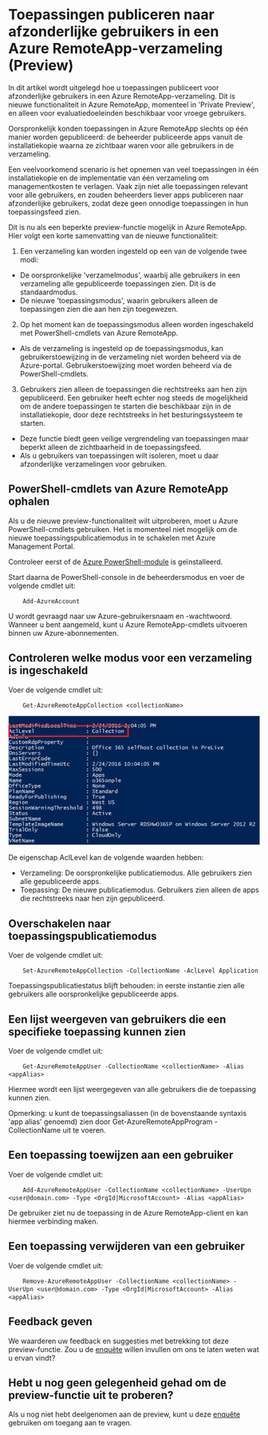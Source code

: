 <properties
   pageTitle="Toepassingen publiceren naar afzonderlijke gebruikers in een Azure RemoteApp-verzameling (Preview) | Microsoft Azure"
   description="Lees hoe u in Azure RemoteApp apps naar afzonderlijke gebruikers kunt publiceren, in plaats van afhankelijk van groepen."
   services="remoteapp-preview"
   documentationCenter=""
   authors="piotrci"
   manager="mbaldwin"
   editor=""/>

<tags
   ms.service="remoteapp"
   ms.devlang="na"
   ms.topic="hero-article"
   ms.tgt_pltfrm="na"
   ms.workload="compute"
   ms.date="05/31/2016"
   ms.author="piotrci"/>

# Toepassingen publiceren naar afzonderlijke gebruikers in een Azure RemoteApp-verzameling (Preview)

In dit artikel wordt uitgelegd hoe u toepassingen publiceert voor afzonderlijke gebruikers in een Azure RemoteApp-verzameling. Dit is nieuwe functionaliteit in Azure RemoteApp, momenteel in 'Private Preview', en alleen voor evaluatiedoeleinden beschikbaar voor vroege gebruikers.

Oorspronkelijk konden toepassingen in Azure RemoteApp slechts op één manier worden gepubliceerd: de beheerder publiceerde apps vanuit de installatiekopie waarna ze zichtbaar waren voor alle gebruikers in de verzameling.

Een veelvoorkomend scenario is het opnemen van veel toepassingen in één installatiekopie en de implementatie van één verzameling om managementkosten te verlagen. Vaak zijn niet alle toepassingen relevant voor alle gebruikers, en zouden beheerders liever apps publiceren naar afzonderlijke gebruikers, zodat deze geen onnodige toepassingen in hun toepassingsfeed zien.

Dit is nu als een beperkte preview-functie mogelijk in Azure RemoteApp. Hier volgt een korte samenvatting van de nieuwe functionaliteit:

1. Een verzameling kan worden ingesteld op een van de volgende twee modi:
 
  - De oorspronkelijke 'verzamelmodus', waarbij alle gebruikers in een verzameling alle gepubliceerde toepassingen zien. Dit is de standaardmodus.
  - De nieuwe 'toepassingsmodus', waarin gebruikers alleen de toepassingen zien die aan hen zijn toegewezen.

2. Op het moment kan de toepassingsmodus alleen worden ingeschakeld met PowerShell-cmdlets van Azure RemoteApp.

  - Als de verzameling is ingesteld op de toepassingsmodus, kan gebruikerstoewijzing in de verzameling niet worden beheerd via de Azure-portal. Gebruikerstoewijzing moet worden beheerd via de PowerShell-cmdlets.

3. Gebruikers zien alleen de toepassingen die rechtstreeks aan hen zijn gepubliceerd. Een gebruiker heeft echter nog steeds de mogelijkheid om de andere toepassingen te starten die beschikbaar zijn in de installatiekopie, door deze rechtstreeks in het besturingssysteem te starten.
  - Deze functie biedt geen veilige vergrendeling van toepassingen maar beperkt alleen de zichtbaarheid in de toepassingsfeed.
  - Als u gebruikers van toepassingen wilt isoleren, moet u daar afzonderlijke verzamelingen voor gebruiken.

## PowerShell-cmdlets van Azure RemoteApp ophalen

Als u de nieuwe preview-functionaliteit wilt uitproberen, moet u Azure PowerShell-cmdlets gebruiken. Het is momenteel niet mogelijk om de nieuwe toepassingspublicatiemodus in te schakelen met Azure Management Portal.

Controleer eerst of de [Azure PowerShell-module](../powershell-install-configure.md) is geïnstalleerd.

Start daarna de PowerShell-console in de beheerdersmodus en voer de volgende cmdlet uit:

        Add-AzureAccount

U wordt gevraagd naar uw Azure-gebruikersnaam en -wachtwoord. Wanneer u bent aangemeld, kunt u Azure RemoteApp-cmdlets uitvoeren binnen uw Azure-abonnementen.

## Controleren welke modus voor een verzameling is ingeschakeld

Voer de volgende cmdlet uit:

        Get-AzureRemoteAppCollection <collectionName>

![De verzamelmodus controleren](./media/remoteapp-perapp/araacllelvel.png)

De eigenschap AclLevel kan de volgende waarden hebben:

- Verzameling: De oorspronkelijke publicatiemodus. Alle gebruikers zien alle gepubliceerde apps.
- Toepassing: De nieuwe publicatiemodus. Gebruikers zien alleen de apps die rechtstreeks naar hen zijn gepubliceerd.

## Overschakelen naar toepassingspublicatiemodus

Voer de volgende cmdlet uit:

        Set-AzureRemoteAppCollection -CollectionName -AclLevel Application

Toepassingspublicatiestatus blijft behouden: in eerste instantie zien alle gebruikers alle oorspronkelijke gepubliceerde apps.

## Een lijst weergeven van gebruikers die een specifieke toepassing kunnen zien

Voer de volgende cmdlet uit:

        Get-AzureRemoteAppUser -CollectionName <collectionName> -Alias <appAlias>

Hiermee wordt een lijst weergegeven van alle gebruikers die de toepassing kunnen zien.

Opmerking: u kunt de toepassingsaliassen (in de bovenstaande syntaxis 'app alias' genoemd) zien door Get-AzureRemoteAppProgram - CollectionName <collectionName> uit te voeren.

## Een toepassing toewijzen aan een gebruiker

Voer de volgende cmdlet uit:

        Add-AzureRemoteAppUser -CollectionName <collectionName> -UserUpn <user@domain.com> -Type <OrgId|MicrosoftAccount> -Alias <appAlias>

De gebruiker ziet nu de toepassing in de Azure RemoteApp-client en kan hiermee verbinding maken.

## Een toepassing verwijderen van een gebruiker

Voer de volgende cmdlet uit:

        Remove-AzureRemoteAppUser -CollectionName <collectionName> -UserUpn <user@domain.com> -Type <OrgId|MicrosoftAccount> -Alias <appAlias>

## Feedback geven
We waarderen uw feedback en suggesties met betrekking tot deze preview-functie. Zou u de [enquête](http://www.instant.ly/s/FDdrb) willen invullen om ons te laten weten wat u ervan vindt?

## Hebt u nog geen gelegenheid gehad om de preview-functie uit te proberen?
Als u nog niet hebt deelgenomen aan de preview, kunt u deze [enquête](http://www.instant.ly/s/AY83p) gebruiken om toegang aan te vragen.



<!--HONumber=Jun16_HO2-->


